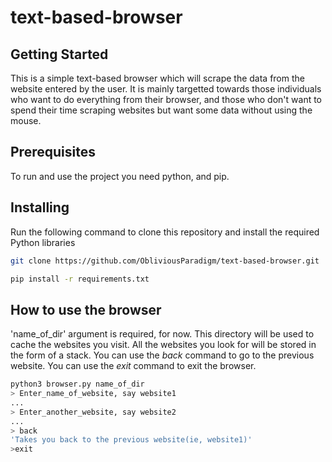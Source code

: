 # text-based-browser

## Getting Started

This is a simple text-based browser which will scrape the data from the website entered by the user. It is mainly targetted towards those individuals who want to do everything from their browser, and those who don't want to spend their time scraping websites but want some data without using the mouse.

## Prerequisites

To run and use the project you need python, and pip.

## Installing

Run the following command to clone this repository and install the required Python libraries

```bash
git clone https://github.com/ObliviousParadigm/text-based-browser.git

pip install -r requirements.txt
```

## How to use the browser

'name_of_dir' argument is required, for now. This directory will be used to cache the websites you visit.
All the websites you look for will be stored in the form of a stack. You can use the *back* command to go to the previous website.
You can use the *exit* command to exit the browser.
```bash
python3 browser.py name_of_dir
> Enter_name_of_website, say website1
...
> Enter_another_website, say website2
...
> back
'Takes you back to the previous website(ie, website1)'
>exit
```
